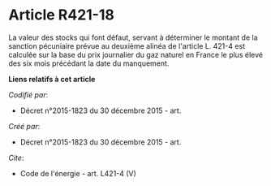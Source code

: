 # Article R421-18

La valeur des stocks qui font défaut, servant à déterminer le montant de la sanction pécuniaire prévue au deuxième alinéa de
l'article L. 421-4 est calculée sur la base du prix journalier du gaz naturel en France le plus élevé des six mois précédant
la date du manquement.

**Liens relatifs à cet article**

_Codifié par_:

  - Décret n°2015-1823 du 30 décembre 2015 - art.

_Créé par_:

  - Décret n°2015-1823 du 30 décembre 2015 - art.

_Cite_:

  - Code de l'énergie - art. L421-4 (V)

